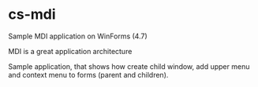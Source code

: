 # cs-mdi
Sample MDI application on WinForms (4.7)

MDI is a great application architecture


Sample application, that shows how create child window, add upper menu and context menu to forms (parent and children).
